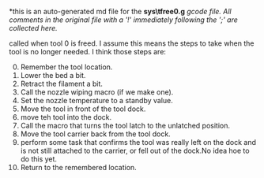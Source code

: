 *this is an auto-generated md file for the **sys\tfree0.g**  *gcode file. All comments in the original file with a '!' immediately following the ';' are collected here.*
<summary> called when tool 0 is freed. I assume this means the steps to take when the tool is no longer needed. I think those steps are:

0. Remember the tool location. 
1. Lower the bed a bit.
2. Retract the filament a bit.
3. Call the nozzle wiping macro (if we make one).
4. Set the nozzle temperature to a standby value.
5. Move the tool in front of the tool dock.
6. move teh tool into the dock.
7. Call the macro that turns the tool latch to the unlatched position.
8. Move the tool carrier back from the tool dock.
9. perform some task that confirms the tool was really left on the dock and is not still attached to the carrier, or fell out of the dock.No idea hoe to do this yet.
10. Return to the remembered location.  
